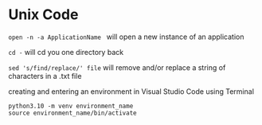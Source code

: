 # Unix Code

```open -n -a ApplicationName ``` will open a new instance of an application

``` cd - ``` will cd you one directory back

```sed 's/find/replace/' file``` will remove and/or replace a string of characters in a .txt file

creating and entering an environment in Visual Studio Code using Terminal

```
python3.10 -m venv environment_name
source environment_name/bin/activate
```
